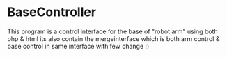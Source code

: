 # BaseController
This program is a control interface for the base of "robot arm" using both php & html
its also contain the mergeinterface which is both arm control & base control in same interface with few change :)
